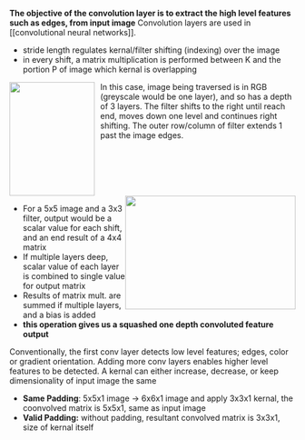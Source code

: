 **The objective of the convolution layer is to extract the high level features such as edges, from input image** Convolution layers are used in [[convolutional neural networks]].
- stride length regulates kernal/filter shifting (indexing) over the image
- in every shift, a matrix multiplication is performed between K and the portion P of image which kernal is overlapping

<div style="float: left; margin-right: 10px">
    <img width="150" height="200" src="https://miro.medium.com/max/652/1*NsiYxt8tPDQyjyH3C08PVA@2x.png">
</div>
In this case, image being traversed is in RGB (greyscale would be one layer), and so has a depth of 3 layers. The filter shifts to the right until reach end, moves down one level and continues right shifting.  The outer row/column of filter extends 1 past the image edges.
<br clear="Left"/>
<div style="float: right">
    <img width="300" height="200" src="https://miro.medium.com/max/1400/1*ciDgQEjViWLnCbmX-EeSrA.gif">
</div>



- For a 5x5 image and a 3x3 filter, output would be a scalar value for each shift, and an end result of a 4x4 matrix 
- If multiple layers deep, scalar value of each layer is combined to single value for output matrix
- Results of matrix mult. are summed if multiple layers, and a bias is added
- **this operation gives us a squashed one depth convoluted feature output**

Conventionally, the first conv layer detects low level features; edges, color or gradient orientation. Adding more conv layers enables higher level features to be detected. A kernal can either increase, decrease, or keep dimensionality of input image the same
- **Same Padding**: 5x5x1 image  -> 6x6x1 image and apply 3x3x1 kernal, the coonvolved matrix is 5x5x1, same as input image
- **Valid Padding:** without padding, resultant convolved matrix is 3x3x1, size of kernal itself